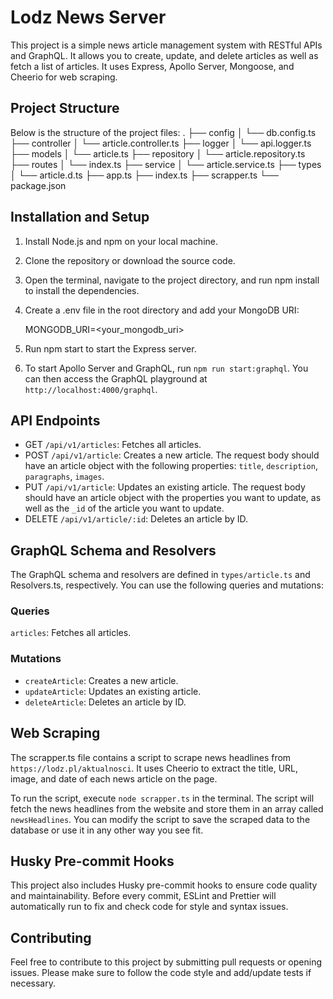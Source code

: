 # Lodz News Server

This project is a simple news article management system with RESTful APIs and GraphQL. It allows you to create, update, and delete articles as well as fetch a list of articles. It uses Express, Apollo Server, Mongoose, and Cheerio for web scraping.

## Project Structure

Below is the structure of the project files:
.
├── config
│   └── db.config.ts
├── controller
│   └── article.controller.ts
├── logger
│   └── api.logger.ts
├── models
│   └── article.ts
├── repository
│   └── article.repository.ts
├── routes
│   └── index.ts
├── service
│   └── article.service.ts
├── types
│   └── article.d.ts
├── app.ts
├── index.ts
├── scrapper.ts
└── package.json

## Installation and Setup

1. Install Node.js and npm on your local machine.
2. Clone the repository or download the source code.
3. Open the terminal, navigate to the project directory, and run npm install to install the dependencies.
4. Create a .env file in the root directory and add your MongoDB URI:

    MONGODB_URI=<your_mongodb_uri>

5. Run npm start to start the Express server.

6. To start Apollo Server and GraphQL, run `npm run start:graphql`. You can then access the GraphQL playground at `http://localhost:4000/graphql`.

## API Endpoints

- GET `/api/v1/articles`: Fetches all articles.
- POST `/api/v1/article`: Creates a new article. The request body should have an article object with the following properties: `title`, `description`, `paragraphs`, `images`.
- PUT `/api/v1/article`: Updates an existing article. The request body should have an article object with the properties you want to update, as well as the `_id` of the article you want to update.
- DELETE `/api/v1/article/:id`: Deletes an article by ID.

## GraphQL Schema and Resolvers

The GraphQL schema and resolvers are defined in `types/article.ts` and Resolvers.ts, respectively. You can use the following queries and mutations:

### Queries

`articles`: Fetches all articles.

### Mutations

- `createArticle`: Creates a new article.
- `updateArticle`: Updates an existing article.
- `deleteArticle`: Deletes an article by ID.

## Web Scraping

The scrapper.ts file contains a script to scrape news headlines from `https://lodz.pl/aktualnosci`. It uses Cheerio to extract the title, URL, image, and date of each news article on the page.

To run the script, execute `node scrapper.ts` in the terminal. The script will fetch the news headlines from the website and store them in an array called `newsHeadlines`. You can modify the script to save the scraped data to the database or use it in any other way you see fit.

## Husky Pre-commit Hooks

This project also includes Husky pre-commit hooks to ensure code quality and maintainability. Before every commit, ESLint and Prettier will automatically run to fix and check code for style and syntax issues.

## Contributing

Feel free to contribute to this project by submitting pull requests or opening issues. Please make sure to follow the code style and add/update tests if necessary.
